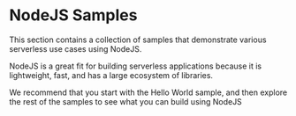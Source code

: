 # NodeJS Samples

This section contains a collection of samples that demonstrate various serverless use cases using NodeJS.

NodeJS is a great fit for building serverless applications because it is lightweight, fast, and has a large ecosystem of libraries.

We recommend that you start with the Hello World sample, and then explore the rest of the samples to see what you can build using NodeJS

